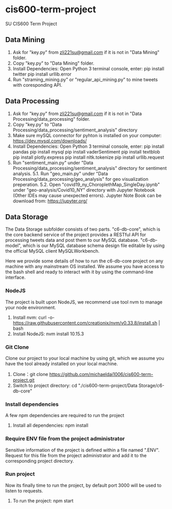 # cis600-term-project
SU CIS600 Term Project

## Data Mining
1. Ask for "key.py" from zli221su@gmail.com if it is not in "Data Mining" folder.
2. Copy "key.py" to "Data Mining" folder.
3. Install Dependencies: Open Python 3 terminal console, enter:
  pip install twitter
  pip install urllib.error
4. Run "straming_mining.py" or "regular_api_mining.py" to mine tweets with coresponding API.

## Data Processing
1. Ask for "key.py" from zli221su@gmail.com if it is not in "Data Processing/data_processing" folder.
2. Copy "key.py" to "Data Processing/data_processing/sentiment_analysis" directory
3. Make sure mySQL connector for pyhton is installed on your computer: https://dev.mysql.com/downloads/
3. Install Dependencies: Open Python 3 terminal console, enter:
  pip install pandas
  pip install mysql
  pip install vaderSentiment
  pip install textblob
  pip install plotly.express
  pip install nltk.tokenize
  pip install urllib.request
4. Run "sentiment_main.py" under "Data Processing/data_processing/sentiment_analysis" directory for sentiment analysis.
5.1. Run "geo_main.py" under "Data Processing/data_processing/geo_analysis" for geo visualization preperation.
5.2. Open "covid19_ny_ChoroplethMap_SingleDay.ipynb" under "geo-analysis/Covid10_NY" directory with Jupyter Notebook (Other IDEs may cause unexpected errors). Jupyter Note Book can be download from: https://jupyter.org/

## Data Storage
The Data Storage subfolder consists of two parts. "c6-db-core", which is the core backend service of the project provides a RESTful API for processing tweets data and post them to our MySQL database. "c6-db-model", which is our MySQL database schema design file editable by using the official MySQL client MySQLWorkbench.

Here we provide some details of how to run the c6-db-core project on any machine with any mainstream OS installed. We assume you have access to the bash shell and ready to interact with it by using the command-line interface.

### NodeJS
The project is built upon NodeJS, we recommend use tool nvm to manage your node environment.

1. Install nvm:	 curl -o- https://raw.githubusercontent.com/creationix/nvm/v0.33.8/install.sh | bash 
2. Install NodeJS: nvm install 10.15.3

### Git Clone
Clone our project to your local machine by using git, which we assume you have the tool already installed on your local machine.

1. Clone：git clone https://github.com/michaeldai1006/cis600-term-project.git
2. Switch to project directory: cd "./cis600-term-project/Data Storage/c6-db-core"

### Install dependencies
A few npm dependencies are required to run the project
1. Install all dependencies: npm install

### Require ENV file from the project administrator
Sensitive information of the project is defined within a file named ".ENV". Request for this file from the project administrator and add it to the corresponding project directory.

### Run project
Now its finally time to run the project, by default port 3000 will be used to listen to requests.
1. To run the project: npm start
